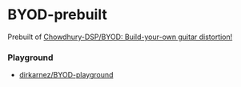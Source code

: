 BYOD-prebuilt
=============
Prebuilt of [Chowdhury-DSP/BYOD: Build-your-own guitar distortion!](https://github.com/Chowdhury-DSP/BYOD)

### Playground
- [dirkarnez/BYOD-playground](https://github.com/dirkarnez/BYOD-playground)